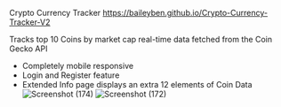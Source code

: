 Crypto Currency Tracker
https://baileyben.github.io/Crypto-Currency-Tracker-V2

Tracks top 10 Coins by market cap real-time data fetched from the Coin Gecko API
* Completely mobile responsive
* Login and Register feature
* Extended Info page displays an extra 12 elements of Coin Data 
![Screenshot (174)](https://user-images.githubusercontent.com/114370453/192974887-d77ba7d4-5f18-4d0d-8b30-51988752c183.png)
![Screenshot (172)](https://user-images.githubusercontent.com/114370453/192973444-2cd73aa1-6df4-4f09-88df-a06a89910f3c.png)
